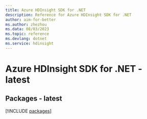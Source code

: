 ```yaml
---
title: Azure HDInsight SDK for .NET
description: Reference for Azure HDInsight SDK for .NET
author: aim-for-better
ms.author: zhezhou
ms.data: 08/03/2023
ms.topic: reference
ms.devlang: dotnet
ms.service: hdinsight
---
```

# Azure HDInsight SDK for .NET - latest
## Packages - latest
[!INCLUDE [packages](hdinsight-index.md)]